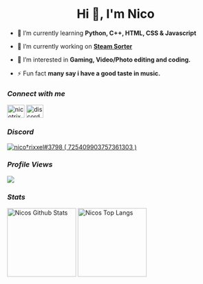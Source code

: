 <h1 align="center">Hi 👋, I'm Nico</h1>

- 🌱 I’m currently learning **Python, C++, HTML, CSS & Javascript**

- 🔭 I’m currently working on **[Steam Sorter](https://github.com/nicotrixxel/Steam-Fulll-Capture-Sorter)**

- 👀 I’m interested in **Gaming, Video/Photo editing and coding.**

- ⚡ Fun fact **many say i have a good taste in music.**

### _Connect with me_
<p align="left">
<a href="https://twitter.com/nicotrixxel" target="blank"><img align="center" src="https://raw.githubusercontent.com/rahuldkjain/github-profile-readme-generator/master/src/images/icons/Social/twitter.svg" alt="nicotrixxel" height="30" width="40" /></a>
<a href="https://discord.gg/discord.gg/venady" target="blank"><img align="center" src="https://raw.githubusercontent.com/rahuldkjain/github-profile-readme-generator/master/src/images/icons/Social/discord.svg" alt="discord.gg/venady" height="30" width="40" /></a>
</p>

### _Discord_
<p>
  <a href="https://discord.com/users/725409903757361303">
     <img src="https://discord.c99.nl/widget/theme-4/725409903757361303.png" alt="nico†rixxel#3798 ( 725409903757361303 )"/>
       </a>

### _Profile Views_
<img src="https://profile-counter.glitch.me/nicotrixxel/count.svg" />

### _Stats_
<p>
    <img alt="Nicos Github Stats" src="https://github-readme-stats.vercel.app/api?username=nicotrixxel&include_all_commits=true&show_icons=true&title_color=1c7eff&icon_color=8be9fd&text_color=c9d1d9&bg_color=0d1117" height="160em"/>
    <img alt="Nicos Top Langs" src="https://github-readme-stats.vercel.app/api/top-langs/?username=nicotrixxel&layout=compact&title_color=1c7eff&text_color=c9d1d9&bg_color=0d1117" height="160em"/>
</p>
<!---
nicotrixxel/nicotrixxel is a ✨ special ✨ repository because its `README.md` (this file) appears on your GitHub profile.
You can click the Preview link to take a look at your changes.
--->
